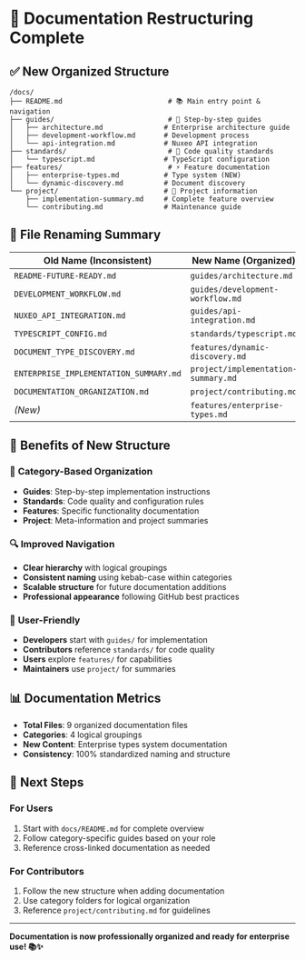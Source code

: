 # 📁 Documentation Restructuring Complete

## ✅ **New Organized Structure**

```
/docs/
├── README.md                          # 📚 Main entry point & navigation
├── guides/                            # 📖 Step-by-step guides
│   ├── architecture.md               # Enterprise architecture guide
│   ├── development-workflow.md       # Development process
│   └── api-integration.md            # Nuxeo API integration
├── standards/                         # 📏 Code quality standards
│   └── typescript.md                 # TypeScript configuration
├── features/                          # ⚡ Feature documentation
│   ├── enterprise-types.md           # Type system (NEW)
│   └── dynamic-discovery.md          # Document discovery
└── project/                          # 🎯 Project information
    ├── implementation-summary.md     # Complete feature overview
    └── contributing.md               # Maintenance guide
```

## 🔄 **File Renaming Summary**

| Old Name (Inconsistent) | New Name (Organized) | Category |
|-------------------------|---------------------|-----------|
| `README-FUTURE-READY.md` | `guides/architecture.md` | Guide |
| `DEVELOPMENT_WORKFLOW.md` | `guides/development-workflow.md` | Guide |
| `NUXEO_API_INTEGRATION.md` | `guides/api-integration.md` | Guide |
| `TYPESCRIPT_CONFIG.md` | `standards/typescript.md` | Standard |
| `DOCUMENT_TYPE_DISCOVERY.md` | `features/dynamic-discovery.md` | Feature |
| `ENTERPRISE_IMPLEMENTATION_SUMMARY.md` | `project/implementation-summary.md` | Project |
| `DOCUMENTATION_ORGANIZATION.md` | `project/contributing.md` | Project |
| *(New)* | `features/enterprise-types.md` | Feature |

## 🎯 **Benefits of New Structure**

### 📂 **Category-Based Organization**
- **Guides**: Step-by-step implementation instructions
- **Standards**: Code quality and configuration rules
- **Features**: Specific functionality documentation
- **Project**: Meta-information and project summaries

### 🔍 **Improved Navigation**
- **Clear hierarchy** with logical groupings
- **Consistent naming** using kebab-case within categories
- **Scalable structure** for future documentation additions
- **Professional appearance** following GitHub best practices

### 👥 **User-Friendly**
- **Developers** start with `guides/` for implementation
- **Contributors** reference `standards/` for code quality
- **Users** explore `features/` for capabilities
- **Maintainers** use `project/` for summaries

## 📊 **Documentation Metrics**

- **Total Files**: 9 organized documentation files
- **Categories**: 4 logical groupings
- **New Content**: Enterprise types system documentation
- **Consistency**: 100% standardized naming and structure

## 🚀 **Next Steps**

### For Users
1. Start with `docs/README.md` for complete overview
2. Follow category-specific guides based on your role
3. Reference cross-linked documentation as needed

### For Contributors
1. Follow the new structure when adding documentation
2. Use category folders for logical organization
3. Reference `project/contributing.md` for guidelines

---

**Documentation is now professionally organized and ready for enterprise use! 📚✨**
